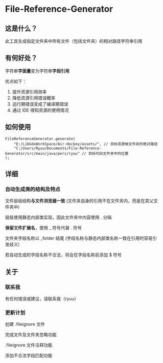 # File-Reference-Generator

## 这是什么？

此工具生成指定文件夹中所有文件（包括文件夹）的相对路径字符串引用

## 有何好处？

字符串**字面量**变为字符串**字段引用**

优点如下：

1. 提升资源引用效率
2. 降低资源引用错误概率
3. 运行期错误变成了编译期错误
4. 通过 IDE 得知资源的使用情况

## 如何使用

```
FileReferenceGenerator.generate(
    "E:/LibGdxWorkSpace/Air-Hockey/assets/", // 目标资源根文件夹的绝对路径
    "C:/Users/Ryuu/Documents/File-Reference-Generator/src/main/java/pers/ryuu" // 目标代码文件夹中的位置
);
```

## 详细

### 自动生成类的结构及特点

文件层级结构**与文件浏览器一致**
(文件夹自身的引用不在文件夹内，而是在其父文件夹中)

层级使用静态内部类实现，因此文件夹中内容使用 . 分隔

**保留文件扩展名**，使用 _ 符号代替 . 符号

文件夹字段名称以 _folder 结尾
(字段名称与静态内部类名称一致在引用时容易引发歧义)

若自动生成的字段名称不合法，将会在字段名称前添加 $ 符号

## 关于

### 联系我

有任何错误或建议，请联系我（ryuu）

### 更新计划

创建 .fileignore 文件

完成文件及文件夹忽略功能

.fileignore 文件注释功能

添加不合法字段匹配功能